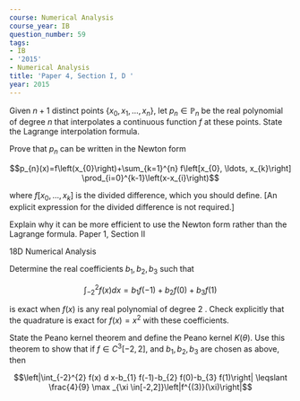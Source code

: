 ```yaml
---
course: Numerical Analysis
course_year: IB
question_number: 59
tags:
- IB
- '2015'
- Numerical Analysis
title: 'Paper 4, Section I, D '
year: 2015
---
```




Given $n+1$ distinct points $\left\{x_{0}, x_{1}, \ldots, x_{n}\right\}$, let $p_{n} \in \mathbb{P}_{n}$ be the real polynomial of degree $n$ that interpolates a continuous function $f$ at these points. State the Lagrange interpolation formula.

Prove that $p_{n}$ can be written in the Newton form

$$p_{n}(x)=f\left(x_{0}\right)+\sum_{k=1}^{n} f\left[x_{0}, \ldots, x_{k}\right] \prod_{i=0}^{k-1}\left(x-x_{i}\right)$$

where $f\left[x_{0}, \ldots, x_{k}\right]$ is the divided difference, which you should define. [An explicit expression for the divided difference is not required.]

Explain why it can be more efficient to use the Newton form rather than the Lagrange formula. Paper 1, Section II

18D Numerical Analysis

Determine the real coefficients $b_{1}, b_{2}, b_{3}$ such that

$$\int_{-2}^{2} f(x) d x=b_{1} f(-1)+b_{2} f(0)+b_{3} f(1)$$

is exact when $f(x)$ is any real polynomial of degree 2 . Check explicitly that the quadrature is exact for $f(x)=x^{2}$ with these coefficients.

State the Peano kernel theorem and define the Peano kernel $K(\theta)$. Use this theorem to show that if $f \in C^{3}[-2,2]$, and $b_{1}, b_{2}, b_{3}$ are chosen as above, then

$$\left|\int_{-2}^{2} f(x) d x-b_{1} f(-1)-b_{2} f(0)-b_{3} f(1)\right| \leqslant \frac{4}{9} \max _{\xi \in[-2,2]}\left|f^{(3)}(\xi)\right|$$